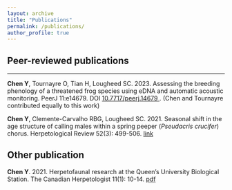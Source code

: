 ```yaml
---
layout: archive
title: "Publications"
permalink: /publications/
author_profile: true
---
```


## Peer-reviewed publications
___
  **Chen Y**, Tournayre O, Tian H, Lougheed SC. 2023. Assessing the breeding phenology of a threatened frog species using eDNA and automatic acoustic monitoring. PeerJ 11:e14679. DOI <a href="https://peerj.com/articles/14679/"> 10.7717/peerj.14679 </a>. (Chen and Tournayre contributed equally to this work)

  **Chen Y**, Clemente-Carvalho RBG, Lougheed SC. 2021. Seasonal shift in the age structure of calling males within a spring peeper (<i>Pseudacris crucifer</i>) chorus. Herpetological Review 52(3): 499-506. <a href="https://www.researchgate.net/publication/362886052_Seasonal_shift_in_the_age_structure_of_calling_males_within_a_Spring_Peeper_Pseudacris_crucifer_chorus"> link </a>

## Other publication
  **Chen Y**. 2021. Herpetofaunal research at the Queen’s University Biological Station. The Canadian Herpetologist 11(1): 10-14. [pdf](https://YingChen94.github.io/files/)








